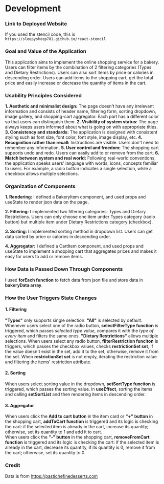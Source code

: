 # Development

### Link to Deployed Website
If you used the stencil code, this is `https://sleepysheep781.github.io/react-stencil`

### Goal and Value of the Application
This application aims to implement the online shopping service for a bakery. Users can filter items by the combination of 2 filtering categories (Types and Dietary Restrictions). Users can also sort items by price or calories in descending order. Users can add items to the shopping cart, get the total price and easily increase or decrease the quantity of items in the cart.

### Usability Principles Considered
**1. Aesthetic and minimalist design:** The page doesn't have any irrelevant information and consists of header name, filtering form, sorting dropdown, image gallery, and shopping-cart aggregator. Each part has a different color so that users can distinguish them.
**2. Visibility of system status:** The page always keeps users informed about what is going on with appropriate titles.
**3. Consistency and standards:** The application is designed with consistent styling such as font size, font color, font style, image display, etc.
**4. Recoginition rather than recall:** Instructions are visible. Users don't need to remember any information. 
**5. User control and freedom:** The shopping cart supports undo and redo. Users can easily add to or remove from the cart.
**6. Match between system and real world:** Following real-world conventions, the application speaks users' language with words, icons, concepts familiar to users. For example, a radio button indicates a single selection, while a checkbox allows multiple selections.

### Organization of Components
**1. Rendering:** I defined a BakeryItem component, and used props and useState to render json data on the page.

**2. Filtering:** I implemented two filtering categories: Types and Dietary Restrictions. Users can only choose one item under Types category (radio button) but multiple item under Dietary Restrictions category (checkbox). 

**3. Sorting:** I implemented sorting method in dropdown list. Users can get data sorted by price or calories in descending order.

**4. Aggregator:** I defined a CartItem component, and used props and useState to implement a shopping cart that aggregates prices and makes it easy for users to add or remove items.

### How Data is Passed Down Through Components
I used **forEach function** to fetch data from json file and store data in **bakeryData array**. 

### How the User Triggers State Changes
#### 1. Filtering
**"Types"** only supports single selection. **"All"** is selected by default. Whenever users select one of the radio button, **selectFilterType function** is triggered, which passes *selected type value*, compares it with the *type of every item* and filters the same ones. 
**"Dietary Restrictions"** allows multiple selections. When users select any radio button, **filterRestriction funciton** is triggers, which passes the checkbox values, checks **restrictionSet set**, if the value doesn't exist in the set, add it to the set, otherwise, remove it from the set. When **restrictionSet set** is not empty, iterating the restriction value and filtering the items' restriction attribute.

#### 2. Sorting
When users select sorting value in the dropdown, **setSortType funciton** is triggered, which passes the sorting value. In **useEffect**, sorting the items and calling **setSortList** and then rendering items in descending order.

#### 3. Aggregator
When users click the **Add to cart button** in the item card or **"+" button** in the shopping cart, **addToCart function** is triggered and its logic is checking the cart: if the selected item is already in the cart, increase its quantity; otherwise, set its quantity to 1 and add it to cart.  <br/>
When users click the **"-" button** in the shopping cart, **removeFromCart function** is triggered and its logic is checking the cart: if the selected item is already in the cart, decrease its quantity, if its quantity is 0, remove it from the cart; otherwise, set its quantity to 0. <br/>


### Credit
Data is from https://pastichefinedesserts.com